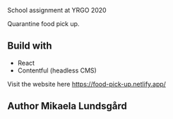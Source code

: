 School assignment at YRGO 2020

Quarantine food pick up.

## Build with
* React
* Contentful (headless CMS)


Visit the website here 
https://food-pick-up.netlify.app/

## Author Mikaela Lundsgård
